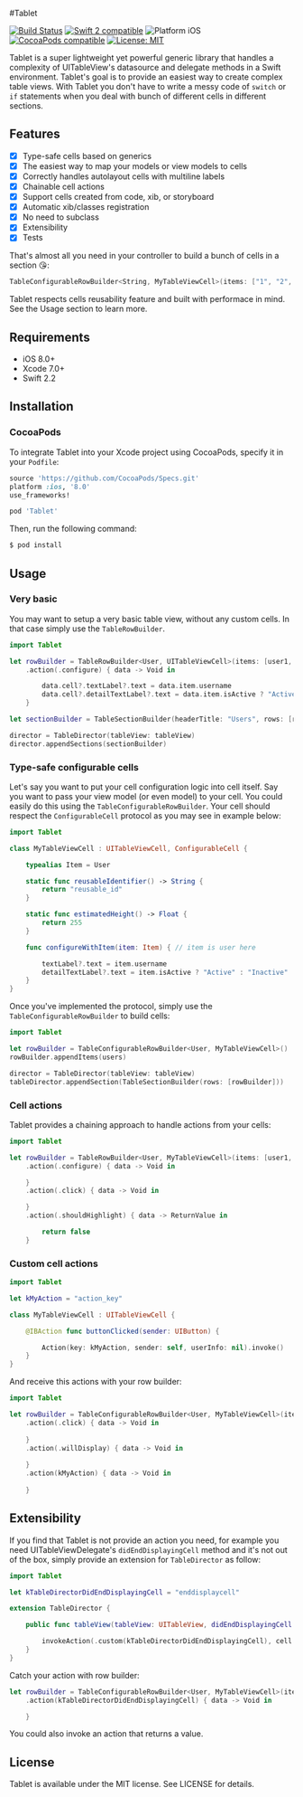 #Tablet

<p align="left">
<a href="https://travis-ci.org/maxsokolov/tablet"><img src="https://travis-ci.org/maxsokolov/tablet.svg" alt="Build Status" /></a>
<a href="https://developer.apple.com/swift"><img src="https://img.shields.io/badge/Swift2-compatible-4BC51D.svg?style=flat" alt="Swift 2 compatible" /></a>
<img src="https://img.shields.io/badge/platform-iOS-blue.svg?style=flat" alt="Platform iOS" />
<a href="https://cocoapods.org/pods/tablet"><img src="https://img.shields.io/badge/pod-0.3.0-blue.svg" alt="CocoaPods compatible" /></a>
<a href="https://raw.githubusercontent.com/maxsokolov/tablet/master/LICENSE"><img src="http://img.shields.io/badge/license-MIT-blue.svg?style=flat" alt="License: MIT" /></a>
</p>

Tablet is a super lightweight yet powerful generic library that handles a complexity of UITableView's datasource and delegate methods in a Swift environment. Tablet's goal is to provide an easiest way to create complex table views. With Tablet you don't have to write a messy code of `switch` or `if` statements when you deal with bunch of different cells in different sections. 

## Features

- [x] Type-safe cells based on generics
- [x] The easiest way to map your models or view models to cells
- [x] Correctly handles autolayout cells with multiline labels
- [x] Chainable cell actions
- [x] Support cells created from code, xib, or storyboard
- [x] Automatic xib/classes registration
- [x] No need to subclass
- [x] Extensibility
- [x] Tests

That's almost all you need in your controller to build a bunch of cells in a section 😘:
```swift
TableConfigurableRowBuilder<String, MyTableViewCell>(items: ["1", "2", "3", "4", "5"])
```
Tablet respects cells reusability feature and built with performace in mind. See the Usage section to learn more.

## Requirements

- iOS 8.0+
- Xcode 7.0+
- Swift 2.2

## Installation

### CocoaPods
To integrate Tablet into your Xcode project using CocoaPods, specify it in your `Podfile`:

```ruby
source 'https://github.com/CocoaPods/Specs.git'
platform :ios, '8.0'
use_frameworks!

pod 'Tablet'
```

Then, run the following command:

```bash
$ pod install
```

## Usage

### Very basic

You may want to setup a very basic table view, without any custom cells. In that case simply use the `TableRowBuilder`.

```swift
import Tablet

let rowBuilder = TableRowBuilder<User, UITableViewCell>(items: [user1, user2, user3], id: "reusable_id")
	.action(.configure) { data -> Void in

		data.cell?.textLabel?.text = data.item.username
		data.cell?.detailTextLabel?.text = data.item.isActive ? "Active" : "Inactive"
	}

let sectionBuilder = TableSectionBuilder(headerTitle: "Users", rows: [rowBuilder])

director = TableDirector(tableView: tableView)
director.appendSections(sectionBuilder)
```

### Type-safe configurable cells

Let's say you want to put your cell configuration logic into cell itself. Say you want to pass your view model (or even model) to your cell.
You could easily do this using the `TableConfigurableRowBuilder`. Your cell should respect the `ConfigurableCell` protocol as you may see in example below:

```swift
import Tablet

class MyTableViewCell : UITableViewCell, ConfigurableCell {

	typealias Item = User

	static func reusableIdentifier() -> String {
		return "reusable_id"
	}

	static func estimatedHeight() -> Float {
        return 255
    }

	func configureWithItem(item: Item) { // item is user here

		textLabel?.text = item.username
		detailTextLabel?.text = item.isActive ? "Active" : "Inactive"
	}
}
```
Once you've implemented the protocol, simply use the `TableConfigurableRowBuilder` to build cells:

```swift
import Tablet

let rowBuilder = TableConfigurableRowBuilder<User, MyTableViewCell>()
rowBuilder.appendItems(users)

director = TableDirector(tableView: tableView)
tableDirector.appendSection(TableSectionBuilder(rows: [rowBuilder]))
```

### Cell actions

Tablet provides a chaining approach to handle actions from your cells:

```swift
import Tablet

let rowBuilder = TableRowBuilder<User, MyTableViewCell>(items: [user1, user2, user3], id: "reusable_id")
	.action(.configure) { data -> Void in

	}
	.action(.click) { data -> Void in

	}
	.action(.shouldHighlight) { data -> ReturnValue in

		return false
	}
```

### Custom cell actions
```swift
import Tablet

let kMyAction = "action_key"

class MyTableViewCell : UITableViewCell {

	@IBAction func buttonClicked(sender: UIButton) {

		Action(key: kMyAction, sender: self, userInfo: nil).invoke()
	}
}
```
And receive this actions with your row builder:
```swift
import Tablet

let rowBuilder = TableConfigurableRowBuilder<User, MyTableViewCell>(items: users, id: "reusable_id")
	.action(.click) { data -> Void in
		
	}
	.action(.willDisplay) { data -> Void in
		
	}
	.action(kMyAction) { data -> Void in
		
	}
```

## Extensibility

If you find that Tablet is not provide an action you need, for example you need UITableViewDelegate's `didEndDisplayingCell` method and it's not out of the box,
simply provide an extension for `TableDirector` as follow:
```swift
import Tablet

let kTableDirectorDidEndDisplayingCell = "enddisplaycell"

extension TableDirector {

	public func tableView(tableView: UITableView, didEndDisplayingCell cell: UITableViewCell, forRowAtIndexPath indexPath: NSIndexPath) {

		invokeAction(.custom(kTableDirectorDidEndDisplayingCell), cell: cell, indexPath: indexPath)
	}
}
```
Catch your action with row builder:
```swift
let rowBuilder = TableConfigurableRowBuilder<User, MyTableViewCell>(items: users)
	.action(kTableDirectorDidEndDisplayingCell) { data -> Void in

	}
```
You could also invoke an action that returns a value.

## License

Tablet is available under the MIT license. See LICENSE for details.